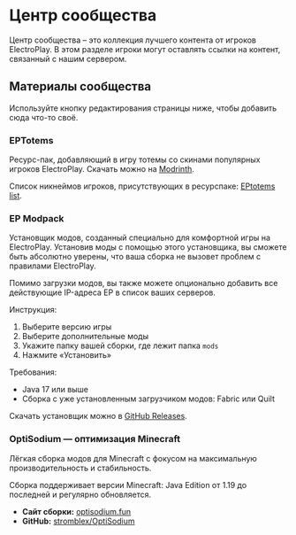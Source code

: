 # Центр сообщества

Центр сообщества – это коллекция лучшего контента от игроков ElectroPlay. В этом разделе игроки могут оставлять ссылки на контент, связанный с нашим сервером.

## Материалы сообщества

Используйте кнопку редактирования страницы ниже, чтобы добавить сюда что-то своё.

### EPTotems

Ресурс-пак, добавляющий в игру тотемы со скинами популярных игроков ElectroPlay. Скачать можно на [Modrinth](https://modrinth.com/resourcepack/eptotems).

Список никнеймов игроков, присутствующих в ресурспаке: [EPtotems list](https://nedostupn0.space/).

### EP Modpack

Установщик модов, созданный специально для комфортной игры на ElectroPlay. Установив моды с помощью этого установщика, вы сможете быть абсолютно уверены, что ваша сборка не вызовет проблем с правилами ElectroPlay.

Помимо загрузки модов, вы также можете опционально добавить все действующие IP-адреса EP в список ваших серверов.

Инструкция:
1. Выберите версию игры
2. Выберите дополнительные моды 
3. Укажите папку вашей сборки, где лежит папка `mods`
4. Нажмите «Установить»

Требования:
- Java 17 или выше
- Сборка с уже установленным загрузчиком модов: Fabric или Quilt

Скачать установщик можно в [GitHub Releases](https://github.com/Kurasava/ep-modpack/releases).

### OptiSodium — оптимизация Minecraft

Лёгкая сборка модов для Minecraft с фокусом на максимальную производительность и стабильность.

Сборка поддерживает версии Minecraft: Java Edition от 1.19 до последней и регулярно обновляется.

- **Сайт сборки:** [optisodium.fun](https://optisodium.fun)
- **GitHub:** [stromblex/OptiSodium](https://github.com/stromblex/OptiSodium)
